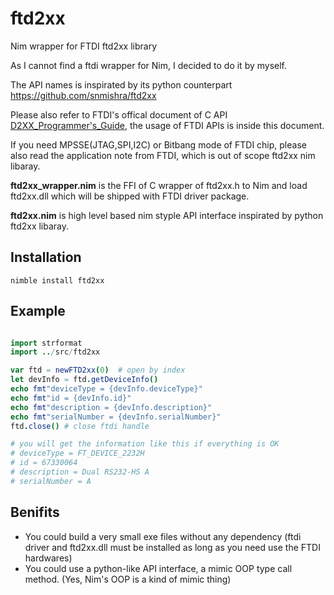 # ftd2xx
Nim wrapper for FTDI ftd2xx library

As I cannot find a ftdi wrapper for Nim, I decided to do it by myself. 

The API names is inspirated by its python counterpart https://github.com/snmishra/ftd2xx

Please also refer to FTDI's offical document of C API [D2XX_Programmer's_Guide](https://www.ftdichip.com/Support/Documents/ProgramGuides/D2XX_Programmer%27s_Guide(FT_000071).pdf), the usage of FTDI APIs is inside this document.

If you need MPSSE(JTAG,SPI,I2C) or Bitbang mode of FTDI chip, please also read the application note from FTDI, which is out of scope ftd2xx nim libaray.

**ftd2xx_wrapper.nim** is the FFI of  C wrapper of ftd2xx.h to Nim and load ftd2xx.dll which will be shipped with FTDI driver package.

**ftd2xx.nim** is high level based nim styple API interface inspirated by python ftd2xx libaray.



## Installation

```shell
nimble install ftd2xx
```

## Example 

```nim

import strformat
import ../src/ftd2xx

var ftd = newFTD2xx(0)  # open by index
let devInfo = ftd.getDeviceInfo()
echo fmt"deviceType = {devInfo.deviceType}"
echo fmt"id = {devInfo.id}"
echo fmt"description = {devInfo.description}"
echo fmt"serialNumber = {devInfo.serialNumber}"
ftd.close() # close ftdi handle

# you will get the information like this if everything is OK
# deviceType = FT_DEVICE_2232H
# id = 67330064
# description = Dual RS232-HS A
# serialNumber = A

```

## Benifits

* You could build a very small exe files without any dependency (ftdi driver and ftd2xx.dll must be installed as long as you need use the FTDI hardwares)
* You could use a python-like API interface, a mimic OOP type call method. (Yes, Nim's OOP is a kind of mimic thing)
